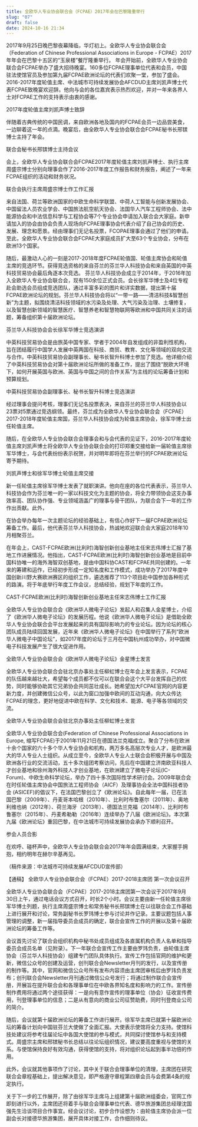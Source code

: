 ```yaml
---
title: 全欧华人专业协会联合会（FCPAE）2017年会在巴黎隆重举行
slug: "07"
draft: false
date: 2024-10-16 21:34
---
```

2017年9月25日晚巴黎夜幕降临，华灯初上。全欧华人专业协会联合会（Federation of Chinese Professional Associations in Europe - FCPAE）2017年年会在巴黎十五区的“玉泉楼”餐厅隆重举行。 年会开始前，全欧华人专业协会联合会FCPAE举办了盛大招待晚宴。160多位FCPAE理事单位代表和会员，中国驻法使馆官员及参加第九届FCPAE欧洲论坛的代表们欢聚一堂，参加了盛会。 2016-2017年度轮值主席、中法城市可持续发展协会AFCDUD主席刘凯声博士代表FCPAE致晚宴欢迎辞。他向与会的各位嘉宾表示热烈欢迎，并对一年来各界人士对FCPAE工作的支持表示由衷的感谢。

2017年度轮值主席刘凯声博士致辞 

伴随着古典传统的中国民调，来自欧洲各地及国内的FCPAE会员一边品尝美食，一边聊着这一年的点滴。晚宴后，由全欧华人专业协会联合会FCPAE秘书长邢镔博士主持了年会。

联合会秘书长邢镔博士主持会议 

会上，全欧华人专业协会联合会FCPAE2017年度轮值主席刘凯声博士、执行主席周盛宗博士分别向理事会作了2016-2017年度工作报告和财务报告，阐述了一年来FCPAE组织的活动和财务状况。

联合会执行主席周盛宗博士作工作汇报 

来自法国、荷兰等欧洲国家的中欧生命科学联盟、中荷人工智能与创新发展协会、中国留法人员农业学会、中国旅法航空航天协会、法国华人汽车工程师协会、法中能源协会和中法信息科学与工程协会等7个专业协会申请加入联合会大家庭。新申请加入的协会由协会负责人现场向FCPAE理事协会代表介绍了自己协会的历史、发展、理念和愿景。经由理事们无记名投票，FCOPAE理事会通过了他们的申请。至此，全欧华人专业协会联合会FCPAE大家庭成员扩大至63个专业协会，分布在欧洲13个国家。

随后，最激动人心的一刻是2017-2018年度FCPAE轮值国、轮值主席协会和轮值主席的竞选环节。获得竞选资格的来自芬兰的芬兰华人科技协会和来自英国的中英科技贸易协会最后角逐本次竞选。 芬兰华人科技协会成立于2014年，于2016年加入全欧华人专业协会联合会，现有150余位正式会员。会长徐军华博士及4位专程赴会助选会员组成竞选团队，通过丰富多彩的图片和详实数据，提出第十届FCPAE欧洲论坛的规划。芬兰华人科技协会将以“一带一路——清洁科技&智慧创新”为主题，拟围绕清洁科技领域的水污染及处理、大气污染及治理、土壤修复，以及智慧创新领域的智慧医疗、智慧养老和智慧物联网等欧洲和中国共同关注的话题，筹备组织第十届欧洲论坛。

芬兰华人科技协会会长徐军华博士竞选演讲 

中英科技贸易协会是由旅英中国专家、学者于2004年自发组成的非盈利性机构，旨在团结履行中国学人发展中英两国在科技、商贸、教育、文化等领域的双向交流与合作。中英科技贸易协会副理事长、秘书长智升科博士参加了竞选。他详细介绍了中英科技贸易协会对第十届欧洲论坛所做的准备工作，提出了围绕“脱欧大环境下，如何开展英国与欧洲、英国与中国之间的合作关系”为主线的论坛筹备计划和预算规划。

中英科技贸易协会副理事长、秘书长智升科博士竞选演讲 

经过理事会提问考核，理事们无记名投票表决，来自芬兰的芬兰华人科技协会以23票对5票通过竞选纲领。最终，芬兰成为全欧华人专业协会联合会（FCPAE）2017-2018年度轮值主席国，芬兰华人科技协会成为轮值主席协会，徐军华博士出任轮值主席。

随后，在全欧华人专业协会联合会理事会和与会代表的见证下，2016-2017年度轮值主席刘凯声博士将全欧华人专业协会联合会的打印郑重交接给新一届轮值主席徐军华博士，与会代表纷纷表示祝贺，并对明年即将在芬兰举行的FCPAE欧洲论坛寄予期待。

刘凯声博士和徐军华博士轮值主席交接

新一任轮值主席徐军华博士发表了就职演讲。他向在座的各位代表表示，芬兰华人科技协会作为芬兰唯一的一家以科技文化为主题的协会，将全力带领协会这支办事效率高、团队协作强、专业领域涵盖广的理事与骨干团队，为联合会下一年的工作作出贡献。此外，

在协会举办每年一次主题论坛的经验基础上，有信心作好下一届FCPAE欧洲论坛筹备工作。最后，他代表芬兰华人科技协会，热诚地欢迎联合会大家庭2018年10月相聚芬兰。

在年会上，CAST-FCPAE欧洲(比利时)海智创新创业基地主任宋志伟博士汇报了基地工作进展情况。他指出，CAST-FCPAE欧洲(比利时)海智创新创业基地是目前中国科协唯一的海外海智双创基地，是由中国科协CAST和FCPAE共同创建的。一年来的筹建和运作，已经初步形成一定知名度和工作模式，成功举办了2017年度中国创新川野大赛欧洲赛区的组织工作，遴选推荐了113个项目赴中国参加各种形式的路演。将于年底举行年度工作会议，总结经验，规划下年度的工作。

CAST-FCPAE欧洲(比利时)海智创新创业基地主任宋志伟博士工作汇报

全欧华人专业协会联合会《欧洲华人微电子论坛》发起人和召集人金星博士，介绍了《欧洲华人微电子论坛》的发展历程。他说《欧洲华人微电子论坛》是借助全欧华人专业协会联合会平台发展起来的具有国际影响力的专业论坛。因为论坛的核心团队成员陆续回国发展，近年来《欧洲华人微电子论坛》在中国举行了系列“欧洲华人微电子中国论坛”，如2017年度的论坛于三月在中国杭州成功举办，对中国微电子科技发展产生了很大促进作用。

全欧华人专业协会联合会《欧洲华人微电子论坛》金星博士发言

全欧华人专业协会联合会驻北京办事处主任柳虹博士在年会上发言表示，FCPAE的队伍越来越壮大，希望每个成员都不仅可以在联合会这个大平台发挥自己的优势，同时能够协助其它兄弟协会共同茁壮成长。她希望加大FCPAE官网的内容更新力度，并创建微信公众号，以此为窗口加强中欧间的互动沟通，向大众传达FCPAE的理念，更好地促进中欧在科学、文化和技术、能源、电子等各领域的交流。

全欧华人专业协会联合会驻北京办事处主任柳虹博士发言

全欧华人专业协会联合会(Federation of Chinese Professional Associations in Europe, 缩写FCPAE)于2001年11月21日在德国法兰克福成立。聚合了分布在欧洲十余个国家的六十多个华人专业协会和机构，两万多名高层次专业人才，是欧洲最大的华人专业人士组织。从成立至今，全欧华人专业人士联合会积极开展与中国及欧洲各行业的交流活动，五十多次组团考察访问，先后在中国建立济南欧亚科技人才创业基地和徐州海外科技人才创业基地，在欧洲建立了微电子论坛(IC-Forum)、中欧生命科学论坛，举办了四十多次国际性学术研讨会。2009年联合会在时任轮值主席协会中国旅法工程师协会（AICF）及理事协会全法中国科技者协会 (ASICEF)的倡议下，在法国巴黎创立了《欧洲论坛》。自此每年一届，已在法国巴黎（2009年）、丹麦哥本哈根（2010年）、比利时布鲁塞尔（2011年）、奥地利维也纳（2012年）、荷兰海牙（2013年）、德国法兰克福（2014年）、比利时布鲁塞尔（2015年）、丹麦希勒勒（2016年）连续举办了八届《欧洲论坛》。本次第九届《欧洲论坛》重回巴黎，在中法城市可持续发展协会承办下顺利召开。

参会人员合影

在欢呼、碰杯声中，全欧华人专业协会联合会2017年年会圆满结束，大家握手拥抱，相约明年在赫尔辛基再见。

（稿件来源：中法城市可持续发展AFCDUD宣传部）



【通稿】 全欧华人专业协会联合会（FCPAE）2017-2018主席团 第一次会议召开

全欧华人专业协会联合会（FCPAE）2017-2018主席团第一次会议于2017年9月30日上午，通过电话会议方式召开，时长2个小时。会议主要由新一任轮值主席徐军华博士列题，执行主席周盛宗博士和常务秘书长邢镔博士在以往联合会工作基础上进行展开和讨论，常务副秘书长罗玮博士参与讨论并作记录。主要议题包括人事管理的调整，新一届指导委员会成员的确定，联合会宣传工作的开展以及第十届欧洲论坛的筹备工作等。

会议首先讨论了联合会组织机构中秘书处成员组成及各直属机构负责人名单和指导委员会成员名单（见附录）。下一年联合会宣传工作主要由罗玮负责，由轮值主席协会（芬兰华人科技协会）组建专门团队具体执行。宣传工作包括官网的维护和更新，微信公众号的创建及运营，创刊联合会Newsletter月刊的发行，以及宣传册的制作等。其中，官网和微信公众号所有发布内容须由主席团审核后由罗玮负责发布；创刊联合会Newsletter月刊通过微信公众号发行；将通过制作联合会宣传册，开展旨在提升联合会和各理事单位在中欧各界知名度和影响力的工作。宣传册制作费用将通过两个途径获得：一是向有意作宣传的理事单位（协会）征收宣传费用，刊登理事单位的信息；二是从有意向的商业公司征赞助费，同时刊登商业公司的简介。

随后，会议就第十届欧洲论坛的筹备工作进行展开。徐军华主席已就第十届欧洲论坛的筹备计划向中国驻芬兰大使做了全面汇报。大使表示使馆将全力支持。使馆科技处建议将参考往届论坛中各国大使馆的参与模式，共同探讨使馆参与和支持模式。周盛宗主席和邢镔秘书长总结以往论坛组织情况，建议要高度重视与使馆的关系。与使馆保持良好有效沟通，获得使馆的支持，将对组织论坛起到事半功倍的作用。

此外，会议就其他事项作了讨论，其中关于联合会理事单位的清理，主席团在研究联合会章程基础上，提出解决意见，即严格遵守章程第四章会员与会费第4条的规定执行。

关于下一步的工作展开，除了由徐军华主席马上组建第十届欧洲组委会，官网工作即刻进行以外，主席团还将着手与联合会理事单位代表、德华旅游集团总经理沈国强先生洽谈项目合作事宜。经会议讨论，初步合作设想为：由轮值主席协会派一位副会长对接德华旅游集团，展开具体对接工作，合作细则待议。
